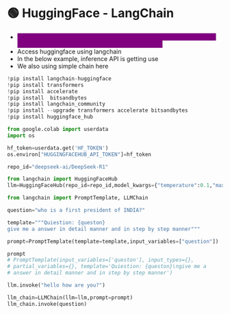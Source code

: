 # 🟢 HuggingFace - LangChain

* <mark style="color:purple;background-color:purple;">**We can also use huggingface models using langchain, while loading model we need to specify huggingface repo id etc**</mark>
* Access huggingface using langchain
* In the below example, inference API is getting use
* We also using simple chain here

```python
!pip install langchain-huggingface
!pip install transformers
!pip install accelerate
!pip install  bitsandbytes
!pip install langchain_community
!pip install --upgrade transformers accelerate bitsandbytes
!pip install huggingface_hub

from google.colab import userdata
import os

hf_token=userdata.get('HF_TOKEN')
os.environ["HUGGINGFACEHUB_API_TOKEN"]=hf_token

repo_id="deepseek-ai/DeepSeek-R1"

from langchain import HuggingFaceHub
llm=HuggingFaceHub(repo_id=repo_id,model_kwargs={"temperature":0.1,"max_length":64})

from langchain import PromptTemplate, LLMChain

question="who is a first president of INDIA?"

template="""Quiestion: {queston}
give me a answer in detail manner and in step by step manner"""

prompt=PromptTemplate(template=template,input_variables=["question"])

prompt
# PromptTemplate(input_variables=['queston'], input_types={},
# partial_variables={}, template='Quiestion: {queston}\ngive me a 
# answer in detail manner and in step by step manner')

llm.invoke("hello how are you?")

llm_chain=LLMChain(llm=llm,prompt=prompt)
llm_chain.invoke(question)

```
